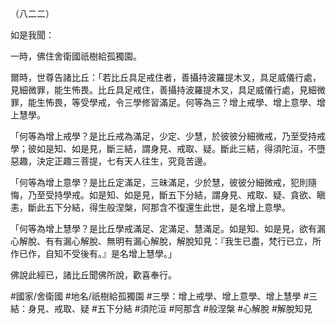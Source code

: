 （八二二）

如是我聞：

一時，佛住舍衛國祇樹給孤獨園。

爾時，世尊告諸比丘：「若比丘具足戒住者，善攝持波羅提木叉，具足威儀行處，見細微罪，能生怖畏。比丘具足戒住，善攝持波羅提木叉，具足威儀行處，見細微罪，能生怖畏，等受學戒，令三學修習滿足。何等為三？增上戒學、增上意學、增上慧學。

「何等為增上戒學？是比丘戒為滿足，少定、少慧，於彼彼分細微戒，乃至受持戒學；彼如是知、如是見，斷三結，謂身見、戒取、疑。斷此三結，得須陀洹，不墮惡趣，決定正趣三菩提，七有天人往生，究竟苦邊。

「何等為增上意學？是比丘定滿足，三昧滿足，少於慧，彼彼分細微戒，犯則隨悔，乃至受持學戒。如是知、如是見，斷五下分結，謂身見、戒取、疑、貪欲、瞋恚，斷此五下分結，得生般涅槃，阿那含不復還生此世，是名增上意學。

「何等為增上慧學？是比丘學戒滿足、定滿足、慧滿足。如是知、如是見，欲有漏心解脫、有有漏心解脫、無明有漏心解脫，解脫知見：『我生已盡，梵行已立，所作已作，自知不受後有。』是名增上慧學。」

佛說此經已，諸比丘聞佛所說，歡喜奉行。

#國家/舍衛國
#地名/祇樹給孤獨園
#三學：增上戒學、增上意學、增上慧學
#三結：身見、戒取、疑
#五下分結
#須陀洹
#阿那含
#般涅槃
#心解脫
#解脫知見
